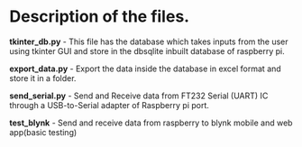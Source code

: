 # Description of the files.
**tkinter_db.py** -
This file has the database which takes inputs from the user using tkinter GUI and store in the dbsqlite inbuilt database of raspberry pi.

**export_data.py** -
Export the data inside the database in excel format and store it in a folder.

**send_serial.py** -
Send and Receive data from FT232 Serial (UART) IC through a USB-to-Serial adapter of Raspberry pi port.

**test_blynk** - 
Send and receive data from raspberry to blynk mobile and web app(basic testing)
